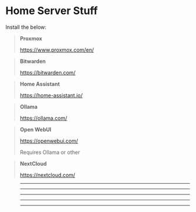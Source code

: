 # Home Server Stuff
Install the below:

> **Proxmox**
> 
> https://www.proxmox.com/en/

> **Bitwarden**
> 
> https://bitwarden.com/

> **Home Assistant**
> 
> https://home-assistant.io/

> **Ollama**
> 
> https://ollama.com/

> **Open WebUI**
> 
> https://openwebui.com/
> 
> Requires Ollama or other

> **NextCloud**
> 
> https://nextcloud.com/

> ****
> 
>

> ****
> 
> 

> ****
> 
> 

> ****
> 


> ****
> 
